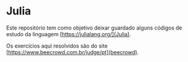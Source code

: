 # Julia

Este repositório tem como objetivo deixar guardado alguns códigos de estudo da linguagem [https://julialang.org/](Julia).

Os exercícios aqui resolvidos são do site [https://www.beecrowd.com.br/judge/pt](beecrowd).
